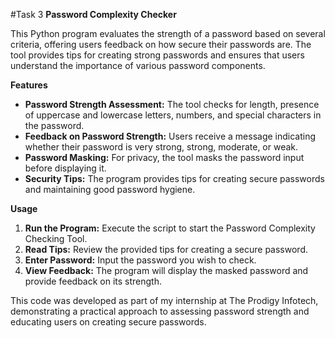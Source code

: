 #Task 3
<b>Password Complexity Checker</b>

This Python program evaluates the strength of a password based on several criteria, offering users feedback on how secure their passwords are. The tool provides tips for creating strong passwords and ensures that users understand the importance of various password components.

<b>Features</b>

- <b>Password Strength Assessment:</b> The tool checks for length, presence of uppercase and lowercase letters, numbers, and special characters in the password.
- <b>Feedback on Password Strength:</b> Users receive a message indicating whether their password is very strong, strong, moderate, or weak.
- <b>Password Masking:</b> For privacy, the tool masks the password input before displaying it.
- <b>Security Tips:</b> The program provides tips for creating secure passwords and maintaining good password hygiene.

<b>Usage</b>

1. <b>Run the Program:</b> Execute the script to start the Password Complexity Checking Tool.
2. <b>Read Tips:</b> Review the provided tips for creating a secure password.
3. <b>Enter Password:</b> Input the password you wish to check.
4. <b>View Feedback:</b> The program will display the masked password and provide feedback on its strength.

This code was developed as part of my internship at The Prodigy Infotech, demonstrating a practical approach to assessing password strength and educating users on creating secure passwords.
